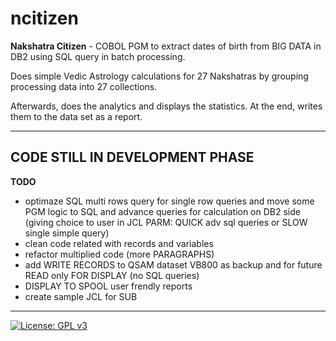 # ncitizen
**Nakshatra Citizen** - COBOL PGM to extract dates of birth from BIG DATA in DB2 using SQL query in batch processing. 

Does simple Vedic Astrology calculations for 27 Nakshatras by grouping processing data into 27 collections. 

Afterwards, does the analytics and displays the statistics. At the end, writes them to the data set as a report.

---
## CODE STILL IN DEVELOPMENT PHASE

**TODO**
- optimaze SQL multi rows query for single row queries and move some PGM logic to SQL and advance queries for calculation on DB2 side (giving choice to user in JCL PARM: QUICK adv sql queries or SLOW single simple query)
- clean code related with records and variables
- refactor multiplied code (more PARAGRAPHS)
- add WRITE RECORDS to QSAM dataset VB800 as backup and for future READ only FOR DISPLAY (no SQL queries)
- DISPLAY TO SPOOL user frendly reports
- create sample JCL for SUB

--- 
[![License: GPL v3](https://img.shields.io/badge/License-GPLv3-blue.svg)](https://www.gnu.org/licenses/gpl-3.0)

